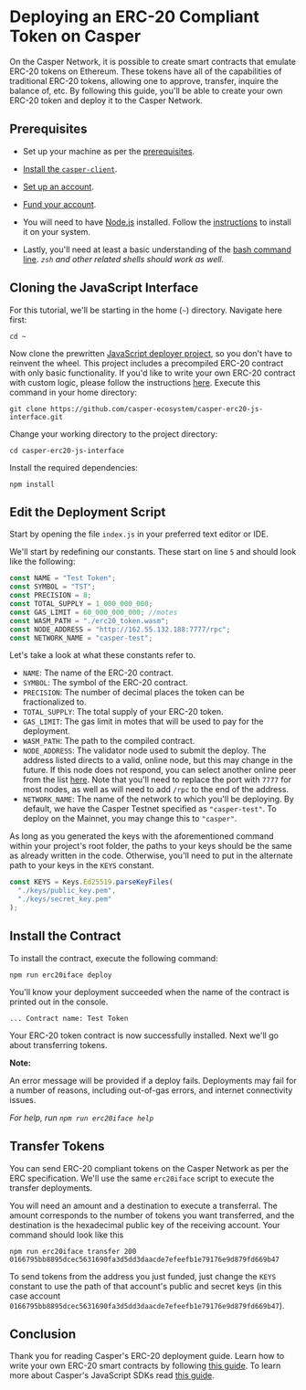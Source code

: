 # Deploying an ERC-20 Compliant Token on Casper

On the Casper Network, it is possible to create smart contracts that emulate ERC-20 tokens on Ethereum. These tokens have all of the capabilities of traditional ERC-20 tokens, allowing one to approve, transfer, inquire the balance of, etc. By following this guide, you'll be able to create your own ERC-20 token and deploy it to the Casper Network.

## Prerequisites

- Set up your machine as per the [prerequisites](https://casper.network/docs/workflow/setup).

- [Install the `casper-client`](https://casper.network/docs/workflow/setup).
- [Set up an account](https://casper.network/docs/workflow/setup#setting-up-an-account).
- [Fund your account](https://casper.network/docs/workflow/setup#fund-your-account).

- You will need to have [Node.js](https://nodejs.org/en/) installed. Follow the [instructions](https://nodejs.org/en/download) to install it on your system.

- Lastly, you'll need at least a basic understanding of the [bash command line](https://www.gnu.org/software/bash/manual/bash.html). *`zsh` and other related shells should work as well.*

## Cloning the JavaScript Interface

For this tutorial, we'll be starting in the home (`~`) directory. Navigate here first:

`cd ~`

Now clone the prewritten [JavaScript deployer project](https://github.com/casper-ecosystem/casper-erc20-js-interface), so you don't have to reinvent the wheel. This project includes a precompiled ERC-20 contract with only basic functionality. If you'd like to write your own ERC-20 contract with custom logic, please follow the instructions [here](https://casper.network/docs/writing-contracts). Execute this command in your home directory:

`git clone https://github.com/casper-ecosystem/casper-erc20-js-interface.git`

Change your working directory to the project directory:

`cd casper-erc20-js-interface`

Install the required dependencies:

`npm install`

## Edit the Deployment Script

Start by opening the file `index.js` in your preferred text editor or IDE.

We'll start by redefining our constants. These start on line `5` and should look like the following:

```javascript
const NAME = "Test Token";
const SYMBOL = "TST";
const PRECISION = 8;
const TOTAL_SUPPLY = 1_000_000_000;
const GAS_LIMIT = 60_000_000_000; //motes
const WASM_PATH = "./erc20_token.wasm";
const NODE_ADDRESS = "http://162.55.132.188:7777/rpc";
const NETWORK_NAME = "casper-test";
```

Let's take a look at what these constants refer to.

* `NAME`: The name of the ERC-20 contract.
* `SYMBOL`: The symbol of the ERC-20 contract.
* `PRECISION`: The number of decimal places the token can be fractionalized to.
* `TOTAL_SUPPLY`: The total supply of your ERC-20 token.
* `GAS_LIMIT`: The gas limit in motes that will be used to pay for the deployment.
* `WASM_PATH`: The path to the compiled contract.
* `NODE_ADDRESS`: The validator node used to submit the deploy. The address listed directs to a valid, online node, but this may change in the future. If this node does not respond, you can select another online peer from the list [here](https://testnet.cspr.live/tools/peers). Note that you'll need to replace the port with `7777` for most nodes, as well as will need to add `/rpc` to the end of the address.
* `NETWORK_NAME`: The name of the network to which you'll be deploying. By default, we have the Casper Testnet specified as `"casper-test"`. To deploy on the Mainnet, you may change this to `"casper"`.

As long as you generated the keys with the aforementioned command within your project's root folder, the paths to your keys should be the same as already written in the code. Otherwise, you'll need to put in the alternate path to your keys in the `KEYS` constant.

```javascript
const KEYS = Keys.Ed25519.parseKeyFiles(
  "./keys/public_key.pem",
  "./keys/secret_key.pem"
);
```

## Install the Contract

To install the contract, execute the following command:

`npm run erc20iface deploy`

You'll know your deployment succeeded when the name of the contract is printed out in the console.

`... Contract name: Test Token`

Your ERC-20 token contract is now successfully installed. Next we'll go about transferring tokens.

**Note:**

An error message will be provided if a deploy fails. Deployments may fail for a number of reasons, including out-of-gas errors, and internet connectivity issues.

*For help, run `npm run erc20iface help`*

## Transfer Tokens

You can send ERC-20 compliant tokens on the Casper Network as per the ERC specification. We'll use the same  `erc20iface` script to execute the transfer deployments.

You will need an amount and a destination to execute a transferral. The amount corresponds to the number of tokens you want transferred, and the destination is the hexadecimal public key of the receiving account. Your command should look like this

`npm run erc20iface transfer 200 0166795bb8895dcec5631690fa3d5dd3daacde7efeefb1e79176e9d879fd669b47`

To send tokens from the address you just funded, just change the `KEYS` constant to use the path of that account's public and secret keys (in this case account `0166795bb8895dcec5631690fa3d5dd3daacde7efeefb1e79176e9d879fd669b47`).

## Conclusion

Thank you for reading Casper's ERC-20 deployment guide. Learn how to write your own ERC-20 smart contracts by following [this guide](https://casper.network/docs/erc20). To learn more about Casper's JavaScript SDKs read [this guide](https://casper.network/docs/dapp-dev-guide/sdk/script-sdk).

